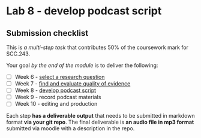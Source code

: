 # Lab 8 - develop podcast script

## Submission checklist

This is *a multi-step task* that contributes 50% of the coursework mark for SCC.243.

Your goal *by the end of the module* is to deliver the following:

- [ ] Week 6 - [select a research question](../week6/week6-task.md)
- [ ] Week 7 - [find and evaluate quality of evidence](week7-task.md)
- [ ] Week 8 - [develop podcast script](week8-task.md)
- [ ] Week 9 - record podcast materials
- [ ] Week 10 - editing and production

Each step **has a deliverable output** that needs to be submitted in markdown format **via your git repo**.  The final deliverable is **an audio file in mp3 format** submitted via moodle with a description in the repo.
